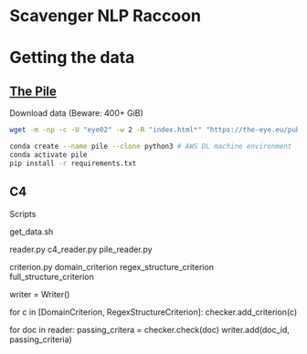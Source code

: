# Scavenger NLP Raccoon

# Getting the data
## [The Pile](https://pile.eleuther.ai/)
Download data (Beware: 400+ GiB)
```bash
wget -m -np -c -U "eye02" -w 2 -R "index.html*" "https://the-eye.eu/public/AI/pile/"
```

```bash
conda create --name pile --clone python3 # AWS DL machine environment
conda activate pile
pip install -r requirements.txt
```

## C4


Scripts

get_data.sh

reader.py
c4_reader.py
pile_reader.py

criterion.py
domain_criterion
regex_structure_criterion
full_structure_criterion

writer = Writer()

for c in [DomainCriterion, RegexStructureCriterion]:
    checker.add_criterion(c)

for doc in reader:
    passing_critera = checker.check(doc)
    writer.add(doc_id, passing_criteria)